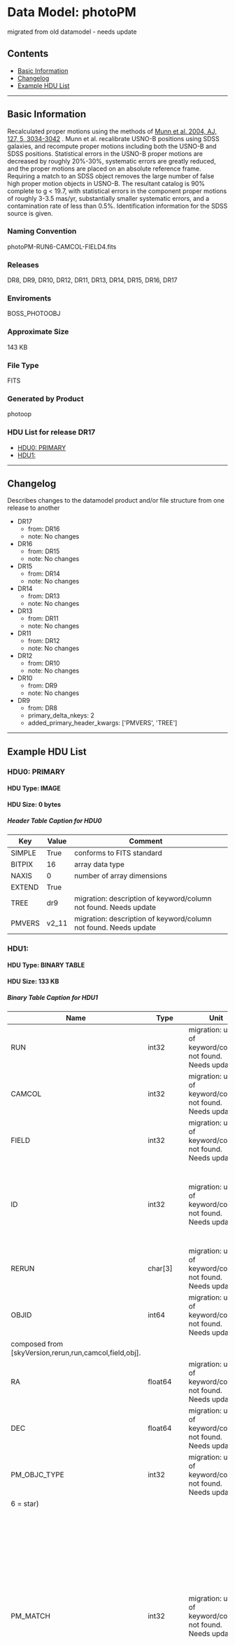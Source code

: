 # Data Model: photoPM


migrated from old datamodel - needs update


## Contents
- [Basic Information](#basic-information)
- [Changelog](#changelog)
- [Example HDU List](#example-hdu-list)


---

## Basic Information
Recalculated proper motions using the methods of <a href="http://adsabs.harvard.edu/abs/2004AJ....127.3034M">Munn et al. 2004, AJ,
127, 5, 3034-3042</a> . Munn et al. recalibrate USNO-B positions using SDSS
galaxies, and recompute proper motions including both the USNO-B and
SDSS positions. Statistical errors in the USNO-B proper motions are
decreased by roughly 20%-30%, systematic errors are greatly reduced,
and the proper motions are placed on an absolute reference
frame. Requiring a match to an SDSS object removes the large number of
false high proper motion objects in USNO-B. The resultant catalog is
90% complete to g < 19.7, with statistical errors in the component
proper motions of roughly 3-3.5 mas/yr, substantially smaller
systematic errors, and a contamination rate of less than 0.5%.
Identification information for the SDSS source is given.

### Naming Convention
photoPM-RUN6-CAMCOL-FIELD4.fits

### Releases
DR8, DR9, DR10, DR12, DR11, DR13, DR14, DR15, DR16, DR17

### Enviroments
BOSS_PHOTOOBJ

### Approximate Size
143 KB

### File Type
FITS

### Generated by Product
photoop

### HDU List for release DR17
  - [HDU0: PRIMARY](#hdu0-primary)
  - [HDU1: ](#hdu1-)


---

## Changelog
Describes changes to the datamodel product and/or file structure from one release to another
 - DR17
   - from: DR16
   - note: No changes
 - DR16
   - from: DR15
   - note: No changes
 - DR15
   - from: DR14
   - note: No changes
 - DR14
   - from: DR13
   - note: No changes
 - DR13
   - from: DR11
   - note: No changes
 - DR11
   - from: DR12
   - note: No changes
 - DR12
   - from: DR10
   - note: No changes
 - DR10
   - from: DR9
   - note: No changes
 - DR9
   - from: DR8
   - primary_delta_nkeys: 2
   - added_primary_header_kwargs: ['PMVERS', 'TREE']

---
## Example HDU List


### HDU0: PRIMARY


#### HDU Type: IMAGE
#### HDU Size:  0 bytes

##### Header Table Caption for HDU0
Key | Value | Comment | |
| --- | --- | --- | --- |
| SIMPLE | True | conforms to FITS standard |
| BITPIX | 16 | array data type |
| NAXIS | 0 | number of array dimensions |
| EXTEND | True |  |
| TREE | dr9 | migration: description of keyword/column not found. Needs update |
| PMVERS | v2_11 | migration: description of keyword/column not found. Needs update |



### HDU1: 


#### HDU Type: BINARY TABLE
#### HDU Size:  133 KB

##### Binary Table Caption for HDU1
Name | Type | Unit | Description |
| --- | --- | --- | --- |
 | RUN | int32 | migration: unit of keyword/column not found. Needs update | Run number |
 | CAMCOL | int32 | migration: unit of keyword/column not found. Needs update | Camera column |
 | FIELD | int32 | migration: unit of keyword/column not found. Needs update | Field number |
 | ID | int32 | migration: unit of keyword/column not found. Needs update | The object id within a field. Usually changes between reruns of the same field |
 | RERUN | char[3] | migration: unit of keyword/column not found. Needs update | Rerun number |
 | OBJID | int64 | migration: unit of keyword/column not found. Needs update | <a href="http://www.sdss.org/dr13/help/glossary/#ObjID">Unique SDSS identifier</a>
composed from [skyVersion,rerun,run,camcol,field,obj]. |
 | RA | float64 | migration: unit of keyword/column not found. Needs update | J2000 Right Ascension (r-band) (deg) |
 | DEC | float64 | migration: unit of keyword/column not found. Needs update | J2000 Declination (r-band) (deg) |
 | PM_OBJC_TYPE | int32 | migration: unit of keyword/column not found. Needs update | type of object in SDSS (3 = galaxy,
6 = star) |
 | PM_MATCH | int32 | migration: unit of keyword/column not found. Needs update | Number of objects in USNO-B which matched this object within a 1 arcsec radius (using USNO-B proper motions to do match).  If negative, then the nearest matching USNO-B object itself matched more than 1 SDSS object. |
 | PM_DELTA | float32 | migration: unit of keyword/column not found. Needs update | Distance between this object and the nearest matching USNO-B object. (arcsec) |
 | PML | float32 | migration: unit of keyword/column not found. Needs update | Proper motion in galactic longitude.
(mas/year) |
 | PMB | float32 | migration: unit of keyword/column not found. Needs update | Proper motion in galactic latitude. (mas/year) |
 | PMRA | float32 | migration: unit of keyword/column not found. Needs update | Proper motion in right ascension. (mas/year) |
 | PMDEC | float32 | migration: unit of keyword/column not found. Needs update | Proper motion in declination. (mas/year) |
 | PMRAERR | float32 | migration: unit of keyword/column not found. Needs update | Error in proper motion in right
ascension. (mas/year) |
 | PMDECERR | float32 | migration: unit of keyword/column not found. Needs update | Error in proper motion in
declination. (mas/year) |
 | PM_SIGRA | float32 | migration: unit of keyword/column not found. Needs update | RMS residual for the proper motion fit in r.a. (mas) |
 | PM_SIGDEC | float32 | migration: unit of keyword/column not found. Needs update | RMS residual for the proper motion fit in dec. (mas) |
 | PM_NFIT | int32 | migration: unit of keyword/column not found. Needs update | Number of detections used in the fit including the SDSS detection (thus, the number of plates the object was detected on in USNO-B plus one). |
 | PM_USNOMAG | float32[5] | migration: unit of keyword/column not found. Needs update | Recalibrated USNO-B OEJFN
magnitudes,  recalibrated to SDSS grgri (mag) |
 | PM_DIST20 | float32 | migration: unit of keyword/column not found. Needs update | Distance to the nearest neighbor with g < 20 (arcsec) |
 | PM_DIST22 | float32 | migration: unit of keyword/column not found. Needs update | Distance to the nearest neighbor with g < 22 (arcsec) |


